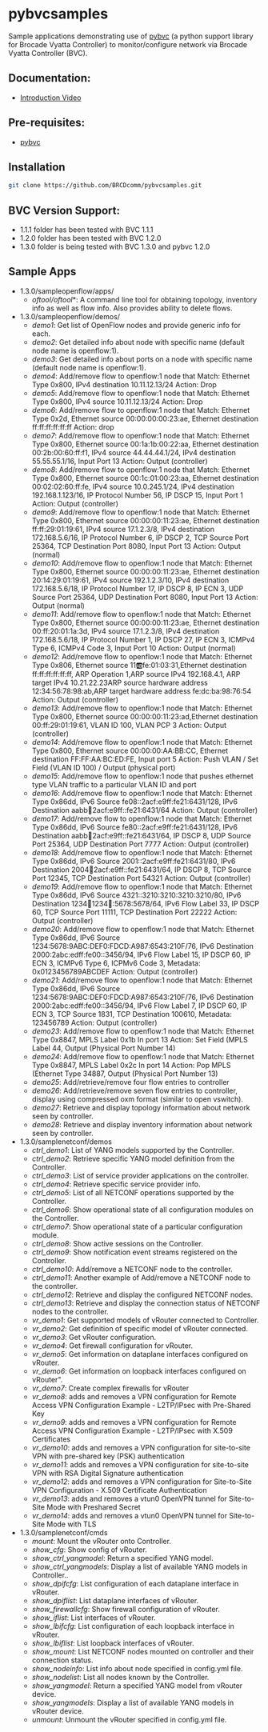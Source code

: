 # pybvcsamples
Sample applications demonstrating use of [pybvc](https://github.com/BRCDcomm/pybvc) (a python support library for Brocade Vyatta Controller) to monitor/configure network via Brocade Vyatta Controller (BVC).

## Documentation:
* [Introduction Video](http://brcdcomm.github.io/BVC/jekyll/update/devops/netdev/appdev/2015/03/01/restconf-app-2.html)

## Pre-requisites:
* [pybvc](https://github.com/BRCDcomm/pybvc)

## Installation
```bash
git clone https://github.com/BRCDcomm/pybvcsamples.git
```

## BVC Version Support:
* 1.1.1 folder has been tested with BVC 1.1.1
* 1.2.0 folder has been tested with BVC 1.2.0
* 1.3.0 folder is being tested with BVC 1.3.0 and pybvc 1.2.0

## Sample Apps

* 1.3.0/sampleopenflow/apps/
    * _oftool/oftool_*: A command line tool for obtaining topology, inventory info as well as flow info.  Also provides ability to delete flows.
* 1.3.0/sampleopenflow/demos/
    * _demo1_: Get list of OpenFlow nodes and provide generic info for each.
    * _demo2_: Get detailed info about node with specific name (default node name is openflow:1).
    * _demo3_: Get detailed info about ports on a node with specific name (default node name is openflow:1).
    * _demo4_: Add/remove flow to openflow:1 node that Match: Ethernet Type 0x800, IPv4 destination 10.11.12.13/24 Action: Drop
    * _demo5_: Add/remove flow to openflow:1 node that Match: Ethernet Type 0x800, IPv4 source 10.11.12.13/24 Action: Drop
    * _demo6_: Add/remove flow to openflow:1 node that Match: Ethernet Type 0x2d, Ethernet source 00:00:00:00:23:ae, Ethernet destination ff:ff:ff:ff:ff:ff Action: drop
    * _demo7_:  Add/remove flow to openflow:1 node that Match: Ethernet Type 0x800, Ethernet source 00:1a:1b:00:22:aa, Ethernet destination 00:2b:00:60:ff:f1, IPv4 source 44.44.44.1/24, IPv4 destination 55.55.55.1/16, Input Port 13 Action: Output (controller)
    * _demo8_: Add/remove flow to openflow:1 node that Match: Ethernet Type 0x800, Ethernet source 00:1c:01:00:23:aa, Ethernet destination 00:02:02:60:ff:fe, IPv4 source 10.0.245.1/24, IPv4 destination 192.168.1.123/16, IP Protocol Number 56, IP DSCP 15, Input Port 1 Action: Output (controller)
    * _demo9_: Add/remove flow to openflow:1 node that Match: Ethernet Type 0x800, Ethernet source 00:00:00:11:23:ae, Ethernet destination ff:ff:29:01:19:61, IPv4 source 17.1.2.3/8, IPv4 destination 172.168.5.6/16, IP Protocol Number 6, IP DSCP 2, TCP Source Port 25364, TCP Destination Port 8080, Input Port 13 Action: Output (normal)
    * _demo10_: Add/remove flow to openflow:1 node that Match: Ethernet Type 0x800, Ethernet source 00:00:00:11:23:ae, Ethernet destination 20:14:29:01:19:61, IPv4 source 192.1.2.3/10, IPv4 destination 172.168.5.6/18, IP Protocol Number 17, IP DSCP 8, IP ECN 3, UDP Source Port 25364, UDP Destination Port 8080, Input Port 13 Action: Output (normal)
    * _demo11_: Add/remove flow to openflow:1 node that Match: Ethernet Type 0x800, Ethernet source 00:00:00:11:23:ae, Ethernet destination 00:ff:20:01:1a:3d, IPv4 source 17.1.2.3/8, IPv4 destination 172.168.5.6/18, IP Protocol Number 1, IP DSCP 27, IP ECN 3, ICMPv4 Type 6, ICMPv4 Code 3, Input Port 10 Action: Output (normal)
    * _demo12_: Add/remove flow to openflow:1 node that Match: Ethernet Type 0x806, Ethernet source 11:ab:fe:01:03:31,Ethernet destination ff:ff:ff:ff:ff:ff, ARP Operation 1,ARP source IPv4 192.168.4.1, ARP target IPv4 10.21.22.23ARP source hardware address 12:34:56:78:98:ab,ARP target hardware address fe:dc:ba:98:76:54 Action: Output (controller)
    * _demo13_: Add/remove flow to openflow:1 node that Match: Ethernet Type 0x800, Ethernet source 00:00:00:11:23:ad,Ethernet destination 00:ff:29:01:19:61, VLAN ID 100, VLAN PCP 3 Action: Output (controller)
    * _demo14_: Add/remove flow to openflow:1 node that Match: Ethernet Type 0x800, Ethernet source 00:00:00:AA:BB:CC, Ethernet destination FF:FF:AA:BC:ED:FE, Input port 5 Action: Push VLAN / Set Field (VLAN ID 100) / Output (physical port)
    * _demo15_: Add/remove flow to openflow:1 node that pushes ethernet type VLAN traffic to a particular VLAN ID and port 
    * _demo16_: Add/remove flow to openflow:1 node that Match: Ethernet Type 0x86dd, IPv6 Source fe08::2acf:e9ff:fe21:6431/128, IPv6 Destination aabb:1234:2acf:e9ff::fe21:6431/64 Action: Output (controller)
    * _demo17_: Add/remove flow to openflow:1 node that Match: Ethernet Type 0x86dd, IPv6 Source fe80::2acf:e9ff:fe21:6431/128, IPv6 Destination aabb:1234:2acf:e9ff::fe21:6431/64, IP DSCP 8, UDP Source Port 25364, UDP Destination Port 7777 Action: Output (controller)
    * _demo18_: Add/remove flow to openflow:1 node that Match: Ethernet Type 0x86dd, IPv6 Source 2001::2acf:e9ff:fe21:6431/80, IPv6 Destination 2004:1234:2acf:e9ff::fe21:6431/64, IP DSCP 8, TCP Source Port 12345, TCP Destination Port 54321 Action: Output (controller)
    * _demo19_: Add/remove flow to openflow:1 node that Match: Ethernet Type 0x86dd, IPv6 Source 4321::3210:3210:3210:3210/80, IPv6 Destination 1234:1234:1234:1234::5678:5678/64, IPv6 Flow Label 33, IP DSCP 60, TCP Source Port 11111, TCP Destination Port 22222 Action: Output (controller)
    * _demo20_: Add/remove flow to openflow:1 node that Match: Ethernet Type 0x86dd, IPv6 Source 1234:5678:9ABC:DEF0:FDCD:A987:6543:210F/76, IPv6 Destination 2000:2abc:edff:fe00::3456/94, IPv6 Flow Label 15, IP DSCP 60, IP ECN 3, ICMPv6 Type 6, ICPMv6 Code 3, Metadata: 0x0123456789ABCDEF Action: Output (controller)
    * _demo21_: Add/remove flow to openflow:1 node that Match: Ethernet Type 0x86dd, IPv6 Source 1234:5678:9ABC:DEF0:FDCD:A987:6543:210F/76, IPv6 Destination 2000:2abc:edff:fe00::3456/94, IPv6 Flow Label 7, IP DSCP 60, IP ECN 3, TCP Source 1831, TCP Destination 100610, Metadata: 123456789 Action: Output (controller)
    * _demo23_: Add/remove flow to openflow:1 node that Match: Ethernet Type 0x8847, MPLS Label 0x1b In port 13 Action: Set Field (MPLS Label 44, Output (Physical Port Number 14)
    * _demo24_: Add/remove flow to openflow:1 node that Match: Ethernet Type 0x8847, MPLS Label 0x2c In port 14 Action: Pop MPLS (Ethernet Type 34887, Output (Physical Port Number 13)
    * _demo25_: Add/retrieve/remove four flow entries to controller
    * _demo26_: Add/retrieve/remove seven flow entries to controller, display using compressed oxm format (similar to open vswitch).
    * _demo27_: Retrieve and display topology information about network seen by controller.
    * _demo28_: Retrieve and display inventory information about network seen by controller.
* 1.3.0/samplenetconf/demos
    * _ctrl_demo1_: List of YANG models supported by the Controller.
    * _ctrl_demo2_: Retrieve specific YANG model definition from the Controller.
    * _ctrl_demo3_: List of service provider applications on the controller.
    * _ctrl_demo4_: Retrieve specific service provider info.
    * _ctrl_demo5_: List of all NETCONF operations supported by the Controller.
    * _ctrl_demo6_: Show operational state of all configuration modules on the Controller.
    * _ctrl_demo7_: Show operational state of a particular configuration module.
    * _ctrl_demo8_: Show active sessions on the Controller.
    * _ctrl_demo9_: Show notification event streams registered on the Controller.
    * _ctrl_demo10_: Add/remove a NETCONF node to the controller.
    * _ctrl_demo11_: Another example of Add/remove a NETCONF node to the controller.
    * _ctrl_demo12_: Retrieve and display the configured NETCONF nodes.
    * _ctrl_demo13_: Retrieve and display the connection status of NETCONF nodes to the controller.
    * _vr_demo1_: Get supported models of vRouter connected to Controller.
    * _vr_demo2_: Get definition of specific model of vRouter connected.
    * _vr_demo3_: Get vRouter configuration.
    * _vr_demo4_: Get firewall configuration for vRouter.
    * _vr_demo5_: Get information on dataplane interfaces configured on vRouter.
    * _vr_demo6_: Get information on loopback interfaces configured on vRouter".
    * _vr_demo7_: Create complex firewalls for vRouter
    * _vr_demo8_: adds and removes a VPN configuration for Remote Access VPN Configuration Example - L2TP/IPsec with Pre-Shared Key
    * _vr_demo9_: adds and removes a VPN configuration for Remote Access VPN Configuration Example - L2TP/IPsec with X.509 Certificates
    * _vr_demo10_: adds and removes a VPN configuration for site-to-site VPN with pre-shared key (PSK) authentication
    * _vr_demo11_: adds and removes a VPN configuration for site-to-site VPN with RSA Digital Signature authentication
    * _vr_demo12_: adds and removes a VPN configuration for Site-to-Site VPN Configuration - X.509 Certificate Authentication
    * _vr_demo13_: adds and removes a vtun0 OpenVPN tunnel for Site-to-Site Mode with Preshared Secret
    * _vr_demo14_: adds and removes a vtun0 OpenVPN tunnel for Site-to-Site Mode with TLS
* 1.3.0/samplenetconf/cmds
    * _mount_: Mount the vRouter onto Controller.
    * _show_cfg_: Show config of vRouter.
    * _show_ctrl_yangmodel_: Return a specified YANG model.
    * _show_ctrl_yangmodels_: Display a list of available YANG models in Controller..
    * _show_dpifcfg_: List configuration of each dataplane interface in vRouter.
    * _show_dpiflist_: List dataplane interfaces of vRouter.
    * _show_firewallcfg_: Show firewall configuration of vRouter.
    * _show_iflist_: List interfaces of vRouter.
    * _show_lbifcfg_: List configuration of each loopback interface in vRouter.
    * _show_lbiflist_: List loopback interfaces of vRouter.
    * _show_mount_: List NETCONF nodes mounted on controller and their connection status.
    * _show_nodeinfo_: List info about node specified in config.yml file.
    * _show_nodelist_: List all nodes known by the Controller.
    * _show_yangmodel_: Return a specified YANG model from vRouter device.
    * _show_yangmodels_: Display a list of available YANG models in vRouter device.
    * _unmount_: Unmount the vRouter specified in config.yml file.

